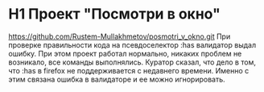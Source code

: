 # H1 Проект "Посмотри в окно"
https://github.com/Rustem-Mullakhmetov/posmotri_v_okno.git
При проверке правильности кода на псевдоселектор :has валидатор выдал ошибку.  При этом проект работал нормально, никаких проблем не возникало, все команды выполнялись.  Куратор сказал, что дело в том, что :has в firefox не поддерживается с недавнего времени.  Именно с этим связана ошибка в валидаторе и ее можно игнорировать.